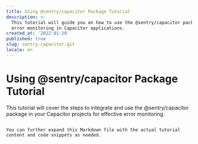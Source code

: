 ```yaml
---
title: Using @sentry/capacitor Package Tutorial
description: >-
  This tutorial will guide you on how to use the @sentry/capacitor package for
  error monitoring in Capacitor applications.
created_at: '2022-01-20'
published: true
slug: sentry-capacitor.git
locale: en
---
```


# Using @sentry/capacitor Package Tutorial

This tutorial will cover the steps to integrate and use the @sentry/capacitor package in your Capacitor projects for effective error monitoring.
```

You can further expand this Markdown file with the actual tutorial content and code snippets as needed.
